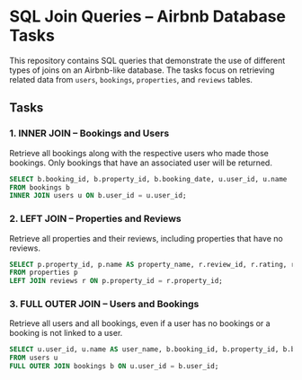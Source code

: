 # SQL Join Queries – Airbnb Database Tasks

This repository contains SQL queries that demonstrate the use of different types of joins on an Airbnb-like database. The tasks focus on retrieving related data from `users`, `bookings`, `properties`, and `reviews` tables.

## Tasks

### 1. INNER JOIN – Bookings and Users
Retrieve all bookings along with the respective users who made those bookings. Only bookings that have an associated user will be returned.

```sql
SELECT b.booking_id, b.property_id, b.booking_date, u.user_id, u.name
FROM bookings b
INNER JOIN users u ON b.user_id = u.user_id;
```

### 2. LEFT JOIN – Properties and Reviews
Retrieve all properties and their reviews, including properties that have no reviews.

```sql
SELECT p.property_id, p.name AS property_name, r.review_id, r.rating, r.comment
FROM properties p
LEFT JOIN reviews r ON p.property_id = r.property_id;
```

### 3. FULL OUTER JOIN – Users and Bookings
Retrieve all users and all bookings, even if a user has no bookings or a booking is not linked to a user.

```sql
SELECT u.user_id, u.name AS user_name, b.booking_id, b.property_id, b.booking_date
FROM users u
FULL OUTER JOIN bookings b ON u.user_id = b.user_id;
```

